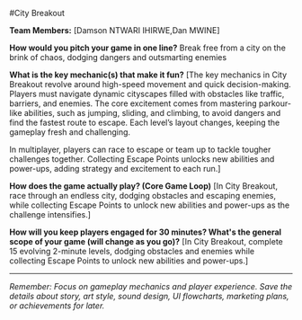 #City Breakout

**Team Members:** [Damson NTWARI IHIRWE,Dan MWINE]

**How would you pitch your game in one line?**
Break free from a city on the brink of chaos, dodging dangers and outsmarting enemies

**What is the key mechanic(s) that make it fun?**
[The key mechanics in City Breakout revolve around high-speed movement and quick decision-making. Players must navigate dynamic cityscapes filled with obstacles like traffic, barriers, and enemies. The core excitement comes from mastering parkour-like abilities, such as jumping, sliding, and climbing, to avoid dangers and find the fastest route to escape. Each level’s layout changes, keeping the gameplay fresh and challenging.

In multiplayer, players can race to escape or team up to tackle tougher challenges together. Collecting Escape Points unlocks new abilities and power-ups, adding strategy and excitement to each run.]

**How does the game actually play? (Core Game Loop)**
[In City Breakout, race through an endless city, dodging obstacles and escaping enemies, while collecting Escape Points to unlock new abilities and power-ups as the challenge intensifies.]

**How will you keep players engaged for 30 minutes? What's the general scope of your game (will change as you go)?**
[In City Breakout, complete 15 evolving 2-minute levels, dodging obstacles and enemies while collecting Escape Points to unlock new abilities and power-ups.]

---
*Remember: Focus on gameplay mechanics and player experience. Save the details about story, art style, sound design, UI flowcharts, marketing plans, or achievements for later.*
